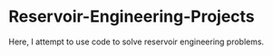 # Reservoir-Engineering-Projects
Here, I attempt to use code to solve reservoir engineering problems.

